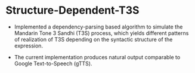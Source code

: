 # Structure-Dependent-T3S

* Implemented a dependency-parsing based algorithm to simulate the Mandarin Tone 3 Sandhi (T3S) process, which yields different patterns of realization of T3S depending on the syntactic structure of the expression.

* The current implementation produces natural output comparable to Google Text-to-Speech (gTTS).
